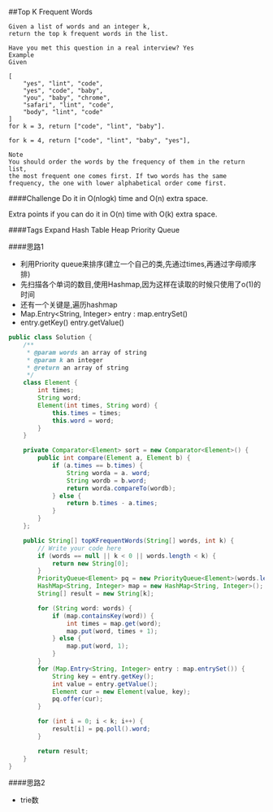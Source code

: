 ##Top K Frequent Words

	Given a list of words and an integer k,
	return the top k frequent words in the list.

	Have you met this question in a real interview? Yes
	Example
	Given

	[
	    "yes", "lint", "code",
	    "yes", "code", "baby",
	    "you", "baby", "chrome",
	    "safari", "lint", "code",
	    "body", "lint", "code"
	]
	for k = 3, return ["code", "lint", "baby"].

	for k = 4, return ["code", "lint", "baby", "yes"],

	Note
	You should order the words by the frequency of them in the return list,
	the most frequent one comes first. If two words has the same frequency, the one with lower alphabetical order come first.

####Challenge
Do it in O(nlogk) time and O(n) extra space.

Extra points if you can do it in O(n) time with O(k) extra space.

####Tags Expand
Hash Table Heap Priority Queue


####思路1
- 利用Priority queue来排序(建立一个自己的类,先通过times,再通过字母顺序排)
- 先扫描各个单词的数目,使用Hashmap,因为这样在读取的时候只使用了o(1)的时间
- 还有一个关键是,遍历hashmap
- Map.Entry<String, Integer> entry : map.entrySet()
- entry.getKey() entry.getValue()

```java
public class Solution {
    /**
     * @param words an array of string
     * @param k an integer
     * @return an array of string
     */
    class Element {
        int times;
        String word;
        Element(int times, String word) {
            this.times = times;
            this.word = word;
        }
    }

    private Comparator<Element> sort = new Comparator<Element>() {
        public int compare(Element a, Element b) {
            if (a.times == b.times) {
                String worda = a. word;
                String wordb = b.word;
                return worda.compareTo(wordb);
            } else {
                return b.times - a.times;
            }
        }
    };

    public String[] topKFrequentWords(String[] words, int k) {
        // Write your code here
        if (words == null || k < 0 || words.length < k) {
            return new String[0];
        }
        PriorityQueue<Element> pq = new PriorityQueue<Element>(words.length, sort);
        HashMap<String, Integer> map = new HashMap<String, Integer>();
        String[] result = new String[k];

        for (String word: words) {
            if (map.containsKey(word)) {
                int times = map.get(word);
                map.put(word, times + 1);
            } else {
                map.put(word, 1);
            }
        }
        for (Map.Entry<String, Integer> entry : map.entrySet()) {
            String key = entry.getKey();
            int value = entry.getValue();
            Element cur = new Element(value, key);
            pq.offer(cur);
        }

        for (int i = 0; i < k; i++) {
            result[i] = pq.poll().word;
        }

        return result;
    }
}

```

####思路2
- trie数
